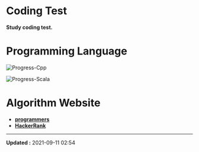 # Coding Test

**Study coding test.**


# Programming Language

![Progress-Cpp](https://progress-bar.dev/50/?title=Cpp%20%20&width=150&color=f34b7d)

![Progress-Scala](https://progress-bar.dev/50/?title=Scala&width=150&color=83b064)


# Algorithm Website

- [**programmers**](https://programmers.co.kr/)
- [**HackerRank**](https://www.hackerrank.com/)


---
**Updated :** 2021-09-11 02:54
